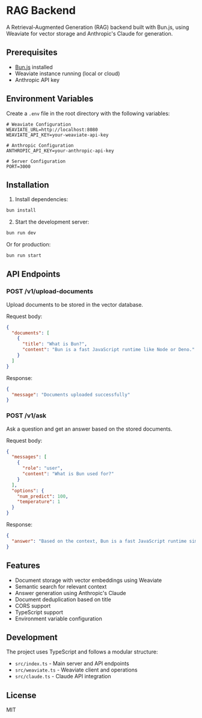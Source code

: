 # RAG Backend

A Retrieval-Augmented Generation (RAG) backend built with Bun.js, using Weaviate for vector storage and Anthropic's Claude for generation.

## Prerequisites

- [Bun.js](https://bun.sh) installed
- Weaviate instance running (local or cloud)
- Anthropic API key

## Environment Variables

Create a `.env` file in the root directory with the following variables:

```env
# Weaviate Configuration
WEAVIATE_URL=http://localhost:8080
WEAVIATE_API_KEY=your-weaviate-api-key

# Anthropic Configuration
ANTHROPIC_API_KEY=your-anthropic-api-key

# Server Configuration
PORT=3000
```

## Installation

1. Install dependencies:
```bash
bun install
```

2. Start the development server:
```bash
bun run dev
```

Or for production:
```bash
bun run start
```

## API Endpoints

### POST /v1/upload-documents

Upload documents to be stored in the vector database.

Request body:
```json
{
  "documents": [
    {
      "title": "What is Bun?",
      "content": "Bun is a fast JavaScript runtime like Node or Deno."
    }
  ]
}
```

Response:
```json
{
  "message": "Documents uploaded successfully"
}
```

### POST /v1/ask

Ask a question and get an answer based on the stored documents.

Request body:
```json
{
  "messages": [
    {
      "role": "user",
      "content": "What is Bun used for?"
    }
  ],
  "options": {
    "num_predict": 100,
    "temperature": 1
  }
}
```

Response:
```json
{
  "answer": "Based on the context, Bun is a fast JavaScript runtime similar to Node.js or Deno. It's used for running JavaScript and TypeScript applications with improved performance..."
}
```

## Features

- Document storage with vector embeddings using Weaviate
- Semantic search for relevant context
- Answer generation using Anthropic's Claude
- Document deduplication based on title
- CORS support
- TypeScript support
- Environment variable configuration

## Development

The project uses TypeScript and follows a modular structure:

- `src/index.ts` - Main server and API endpoints
- `src/weaviate.ts` - Weaviate client and operations
- `src/claude.ts` - Claude API integration

## License

MIT 